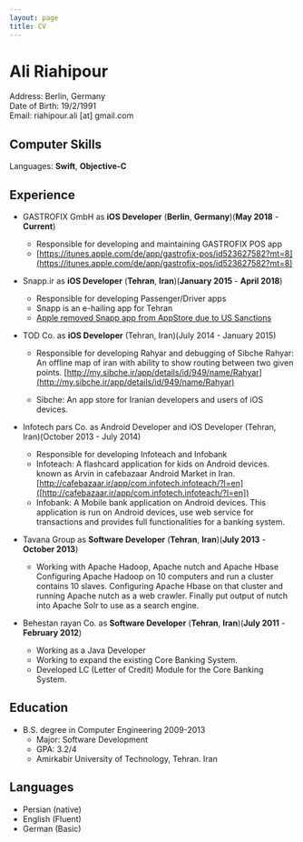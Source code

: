 ```yaml
---
layout: page
title: CV
---
```

# Ali Riahipour

Address: Berlin, Germany<br>
Date of Birth: 19/2/1991<br>
Email: riahipour.ali [at] gmail.com

## Computer Skills

Languages: **Swift**, **Objective-C**<br>

## Experience

* GASTROFIX GmbH as **iOS Developer** (**Berlin**, **Germany**)(**May 2018** - **Current**)

  * Responsible for developing and maintaining GASTROFIX POS app
  * [https://itunes.apple.com/de/app/gastrofix-pos/id523627582?mt=8](https://itunes.apple.com/de/app/gastrofix-pos/id523627582?mt=8)

* Snapp.ir as **iOS Developer** (**Tehran**, **Iran**)(**January 2015** - **April 2018**)

  * Responsible for developing Passenger/Driver apps
  * Snapp is an e-hailing app for Tehran
  * [Apple removed Snapp app from AppStore due to US Sanctions](https://www.theverge.com/2017/8/25/16201434/apple-iran-app-store-removal-sanctions-trump)

* TOD Co. as **iOS Developer** (Tehran, Iran)(July 2014 - January 2015)

  * Responsible for developing Rahyar and debugging of Sibche
Rahyar: An offline map of iran with ability to show routing between two given points. 
[http://my.sibche.ir/app/details/id/949/name/Rahyar](http://my.sibche.ir/app/details/id/949/name/Rahyar)

  * Sibche: An app store for Iranian developers and users of iOS devices.
* Infotech pars Co. as Android Developer and iOS Developer (Tehran, Iran)(October 2013 - July 2014)

  * Responsible for developing Infoteach and Infobank
  * Infoteach: A flashcard application for kids on Android devices. known as Arvin in cafebazaar Android Market in Iran. 
[http://cafebazaar.ir/app/com.infotech.infoteach/?l=en]([http://cafebazaar.ir/app/com.infotech.infoteach/?l=en])
  * Infobank: A Mobile bank application on Android devices. This application is run on Android devices, use web service for transactions and provides full functionalities for a banking system.

* Tavana Group as **Software Developer** (**Tehran**, **Iran**)(**July 2013** - **October 2013**)

  * Working with Apache Hadoop, Apache nutch and Apache Hbase
Configuring Apache Hadoop on 10 computers and run a cluster contains 10 slaves. Configuring Apache Hbase on that cluster and running Apache nutch as a web crawler. Finally put output of nutch into Apache Solr to use as a search engine.

* Behestan rayan Co. as **Software Developer** (**Tehran**, **Iran**)(**July 2011** - **February 2012**)
  
  * Working as a Java Developer
  * Working to expand the existing Core Banking System.
  * Developed LC (Letter of Credit) Module for the Core Banking System.

## Education

* B.S. degree in Computer Engineering 2009-2013
  * Major: Software Development
  * GPA: 3.2/4
  * Amirkabir University of Technology, Tehran. Iran

## Languages

* Persian (native)
* English (Fluent)
* German (Basic)
